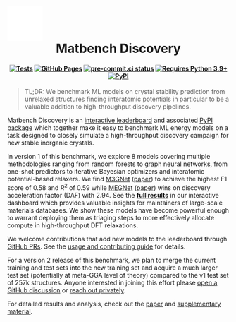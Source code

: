 <h1 align="center" style="display: grid;">
<img src="https://raw.githubusercontent.com/janosh/matbench-discovery/main/site/static/favicon.svg" alt="Logo" width="80px">
Matbench Discovery
</h1>

<h4 align="center" class="toc-exclude">

[![Tests](https://github.com/janosh/matbench-discovery/actions/workflows/test.yml/badge.svg)](https://github.com/janosh/matbench-discovery/actions/workflows/test.yml)
[![GitHub Pages](https://github.com/janosh/matbench-discovery/actions/workflows/gh-pages.yml/badge.svg)](https://github.com/janosh/matbench-discovery/actions/workflows/gh-pages.yml)
[![pre-commit.ci status](https://results.pre-commit.ci/badge/github/janosh/matbench-discovery/main.svg?badge_token=Qza33izjRxSbegTqeSyDvA)](https://results.pre-commit.ci/latest/github/janosh/matbench-discovery/main?badge_token=Qza33izjRxSbegTqeSyDvA)
[![Requires Python 3.9+](https://img.shields.io/badge/Python-3.9+-blue.svg?logo=python&logoColor=white)](https://python.org/downloads)
[![PyPI](https://img.shields.io/pypi/v/matbench-discovery?logo=pypi&logoColor=white)](https://pypi.org/project/matbench-discovery?logo=pypi&logoColor=white)

</h4>

> TL;DR: We benchmark ML models on crystal stability prediction from unrelaxed structures finding interatomic potentials in particular to be a valuable addition to high-throughput discovery pipelines.

Matbench Discovery is an [interactive leaderboard](https://janosh.github.io/matbench-discovery) and associated [PyPI package](https://pypi.org/project/matbench-discovery) which together make it easy to benchmark ML energy models on a task designed to closely simulate a high-throughput discovery campaign for new stable inorganic crystals.

In version 1 of this benchmark, we explore 8 models covering multiple methodologies ranging from random forests to graph neural networks, from one-shot predictors to iterative Bayesian optimizers and interatomic potential-based relaxers. We find [M3GNet](https://github.com/materialsvirtuallab/m3gnet) ([paper](https://doi.org/10.1038/s43588-022-00349-3)) to achieve the highest F1 score of 0.58 and $R^2$ of 0.59 while [MEGNet](https://github.com/materialsvirtuallab/megnet) ([paper](https://doi.org/10.1021/acs.chemmater.9b01294)) wins on discovery acceleration factor (DAF) with 2.94. See the [**full results**](https://matbench-discovery.janosh.dev/paper#results) in our interactive dashboard which provides valuable insights for maintainers of large-scale materials databases. We show these models have become powerful enough to warrant deploying them as triaging steps to more effectively allocate compute in high-throughput DFT relaxations.

<slot name="metrics-table" />

We welcome contributions that add new models to the leaderboard through [GitHub PRs](https://github.com/janosh/matbench-discovery/pulls). See the [usage and contributing guide](https://janosh.github.io/matbench-discovery/contribute) for details.

For a version 2 release of this benchmark, we plan to merge the current training and test sets into the new training set and acquire a much larger test set (potentially at meta-GGA level of theory) compared to the v1 test set of 257k structures. Anyone interested in joining this effort please [open a GitHub discussion](https://github.com/janosh/matbench-discovery/discussions) or [reach out privately](mailto:janosh@lbl.gov?subject=Matbench%20Discovery).

For detailed results and analysis, check out the [paper](https://matbench-discovery.janosh.dev/paper) and [supplementary material](https://matbench-discovery.janosh.dev/si).
